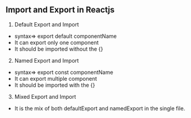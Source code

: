 ## Import and Export in Reactjs
1. Default Export and Import
- syntax=> export default componentName
- It can export only one component
- It should be imported without the {}

2. Named Export and Import
- syntax=> export const componentName
- It can export multiple component
- It should be imported with the {} 

3. Mixed Export and Import
- It is the mix of both defaultExport and namedExport in the single file.
